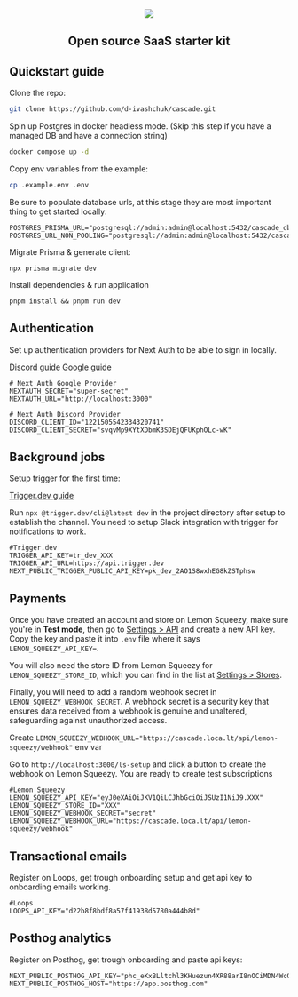<div align='center'><img src='https://github.com/d-ivashchuk/cascade/assets/29632358/19f1472d-073b-463d-b446-4547628fad04'>
</div>

<div align="center">
  <h2>Open source SaaS starter kit </h2>  
</div>

## Quickstart guide

Clone the repo:

```bash
git clone https://github.com/d-ivashchuk/cascade.git
```
Spin up Postgres in docker headless mode. (Skip this step if you have a managed DB and have a connection string)

```bash
docker compose up -d
```

Copy env variables from the example:

```bash
cp .example.env .env
```

Be sure to populate database urls, at this stage they are most important thing to get started locally:

```.env
POSTGRES_PRISMA_URL="postgresql://admin:admin@localhost:5432/cascade_db"
POSTGRES_URL_NON_POOLING="postgresql://admin:admin@localhost:5432/cascade_db"
```

Migrate Prisma & generate client:

```
npx prisma migrate dev
```

Install dependencies & run application 

```
pnpm install && pnpm run dev
```

## Authentication

Set up authentication providers for Next Auth to be able to sign in locally.

[Discord guide](https://next-auth.js.org/providers/discord)
[Google guide](https://next-auth.js.org/providers/google)

```.env
# Next Auth Google Provider
NEXTAUTH_SECRET="super-secret"
NEXTAUTH_URL="http://localhost:3000"

# Next Auth Discord Provider
DISCORD_CLIENT_ID="1221505542334320741"
DISCORD_CLIENT_SECRET="svqvMp9XYtXDbmK3SDEjQFUKphOLc-wK"
```

## Background jobs

Setup trigger for the first time:

[Trigger.dev guide](https://trigger.dev/docs/documentation/quickstarts/nextjs)

Run `npx @trigger.dev/cli@latest dev` in the project directory after setup to establish the channel. You need to setup Slack integration with trigger for notifications to work.

```.env
#Trigger.dev
TRIGGER_API_KEY=tr_dev_XXX
TRIGGER_API_URL=https://api.trigger.dev
NEXT_PUBLIC_TRIGGER_PUBLIC_API_KEY=pk_dev_2AO1S8wxhEG8kZSTphsw
```

## Payments

Once you have created an account and store on Lemon Squeezy, make sure you're in **Test mode**, then go to [Settings > API](https://app.lemonsqueezy.com/settings/api) and create a new API key. Copy the key and paste it into `.env` file where it says `LEMON_SQUEEZY_API_KEY=`.

You will also need the store ID from Lemon Squeezy for `LEMON_SQUEEZY_STORE_ID`, which you can find in the list at [Settings > Stores](https://app.lemonsqueezy.com/settings/stores).

Finally, you will need to add a random webhook secret in `LEMON_SQUEEZY_WEBHOOK_SECRET`. A webhook secret is a security key that ensures data received from a webhook is genuine and unaltered, safeguarding against unauthorized access.

Create `LEMON_SQUEEZY_WEBHOOK_URL="https://cascade.loca.lt/api/lemon-squeezy/webhook"` env var

Go to `http://localhost:3000/ls-setup` and click a button to create the webhook on Lemon Squeezy. You are ready to create test subscriptions

```.env
#Lemon Squeezy
LEMON_SQUEEZY_API_KEY="eyJ0eXAiOiJKV1QiLCJhbGciOiJSUzI1NiJ9.XXX"
LEMON_SQUEEZY_STORE_ID="XXX"
LEMON_SQUEEZY_WEBHOOK_SECRET="secret"
LEMON_SQUEEZY_WEBHOOK_URL="https://cascade.loca.lt/api/lemon-squeezy/webhook"
```

## Transactional emails

Register on Loops, get trough onboarding setup and get api key to onboarding emails working.

```.env
#Loops
LOOPS_API_KEY="d22b8f8bdf8a57f41938d5780a444b8d"
```

## Posthog analytics

Register on Posthog, get trough onboarding and paste api keys:

```.env
NEXT_PUBLIC_POSTHOG_API_KEY="phc_eKxBLltchl3KHuezun4XR88arI8nOCiMDN4WcQ6KuN9"
NEXT_PUBLIC_POSTHOG_HOST="https://app.posthog.com"
```




